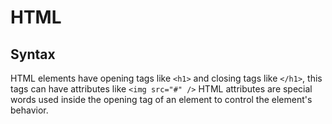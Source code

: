# HTML
## Syntax
HTML elements have opening tags like `<h1>` and closing tags like `</h1>`,  this tags can have attributes like `<img src="#" />` HTML attributes are special words used inside the opening tag of an element to control the element's behavior. 